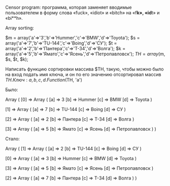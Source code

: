 Censor program: программа, которая заменяет вводимые пользователем в форму слова «fuck», «idiot» и «bitch» на «f**k», «id**t» и «bi**h».

Array sorting: 

$m = array('a'=>'3','b'=>'Hummer','c'=>'BMW','d'=>'Toyota'); 
$s = array('a'=>'7','b'=>'TU-144','c'=>'Boing','d'=>'СУ'); 
$t = array('a'=>'2','b'=>'Пантера','c'=>'Т-34','d'=>'Волга');
$k = array('a'=>'5','b'=>'Ямато','c'=>'Ясень','d'=>'Петропавловск');
$TH = array($m, $s, $t, $k); 

Написать функцию сортировки массива $TH, такую, чтобы можно было на вход подать имя ключа, и он по его значению отсортировал массив $TH. Ключ: a, b, c, d. Function ($TH, 'a')

Было:

Array
(
    [0] => Array
       (
           [a] => 3
           [b] => Hummer
           [c] => BMW 
           [d] => Toyota
       )

   [1] => Array
       (
           [a] => 7
           [b] => TU-144
           [c] => Boing
           [d] => СУ
       )

   [2] => Array
       (
           [a] => 2
           [b] => Пантера
           [c] => Т-34
           [d] => Волга
       )

   [3] => Array
       (
           [a] => 5
           [b] => Ямато
           [c] => Ясень
           [d] => Петропавловск
       )
)

Стало:

Array
(
   [1] => Array
       (
           [a] => 2
           [b] => TU-144
           [c] => Boing
           [d] => СУ
       )

   [0] => Array
       (
           [a] => 3
           [b] => Hummer
           [c] => BMW
           [d] => Toyota
       )

   [3] => Array
       (
           [a] => 5
           [b] => Ямато
           [c] => Ясень
           [d] => Петропавловск
       )

   [2] => Array
       (
           [a] => 7
           [b] => Пантера
           [c] => Т-34
           [d] => Волга
       )
)
